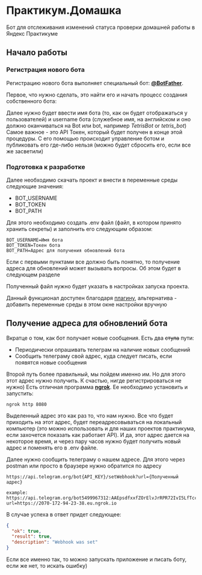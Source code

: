 # Практикум.Домашка

Бот для отслеживания изменений статуса проверки домашней работы в Яндекс Практикуме

## Начало работы

### Регистрация нового бота

Регистрацию нового бота выполняет специальный бот: **[@BotFather]( https://t.me/BotFather)**.

Первое, что нужно сделать, это найти его и начать процесс создания собственного бота:

Далее нужно будет ввести имя бота (то, как он будет отображаться у пользователей) и username бота (служебное имя, на
английском и оно должно оканчиваться на Bot или bot, например _TetrisBot_ or _tetris_bot_)
Самое важное - это API Токен, который будет получен в конце этой процедуры. С его помощью происходит управление ботом и
публиковать его где-либо нельзя (можно будет сбросить его, если все же засветили)

### Подготовка к разработке

Далее необходимо скачать проект и внести в переменные среды следующие значения:

* BOT_USERNAME
* BOT_TOKEN
* BOT_PATH

Для этого необходимо создать .env файл (файл, в котором принято хранить секреты) и заполнить его следующим образом:

```shell
BOT_USERNAME=Имя бота
BOT_TOKEN=Токен бота
BOT_PATH=Адрес для получения обновлений бота
```

Если с первыми пунктами все должно быть понятно, то получение адреса для обновлений может вызывать вопросы. Об этом
будет в следующем разделе

Полученный файл нужно будет указать в настройках запуска проекта.

Данный функционал доступен благодаря [плагину](https://plugins.jetbrains.com/plugin/7861-envfile), альтернатива -
добавить переменные среды в этом окне настройки вручную

## Получение адреса для обновлений бота

Вкратце о том, как бот получает новые сообщения. Есть два ~~стула~~ пути:

* Периодически опрашивать телеграм на наличие новых сообщений
* Сообщить телеграму свой адрес, куда следует писать, если появятся новые сообщения

Второй путь более правильный, мы пойдем именно им. Но для этого этот адрес нужно получить. К счастью, нигде
регистрироваться не нужно)
Есть отличная программа **[ngrok](https://ngrok.com)**. Ее необходимо установить и запустить:

```shell
ngrok http 8080
```


Выделенный адрес это как раз то, что нам нужно. Все что будет приходить на этот адрес, будет переадресовываться на
локальный компьютер (это можно использовать и для наших проектов практикума, если захочется показать как работает API).
И да, этот адрес дается на некоторое время, и через пару часов нужно будет получить новый адрес и поменять его в .env
файле.

Далее нужно сообщить телеграму о нашем адресе. Для этого через postman или просто в браузере нужно обратится по адресу

```shell
https://api.telegram.org/bot{API_KEY}/setWebhook?url={Полученный адрес}

example: https://api.telegram.org/bot5499967312:AAEpsdfxxfZOrElvJrRPR72IvI5LfTcc1LE/setWebhook?url=https://2070-172-94-23-38.eu.ngrok.io
```

В случае успеха в ответ придет следующее:

```json
{
  "ok": true,
  "result": true,
  "description": "Webhook was set"
}
```

Если все именно так, то можно запускать приложение и писать боту, если же нет, то искать ошибку)
